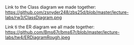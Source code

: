 
Link to the Class diagram we made together: https://github.com/zsnyder248/zbs25d/blob/master/lecture-labs/rw3/ClassDiagram.png

Link ti the ER diagram we all made together: https://github.com/Bms67r/bms67r/blob/master/lecture-labs/tw4/ERDiagramRough.jpeg
